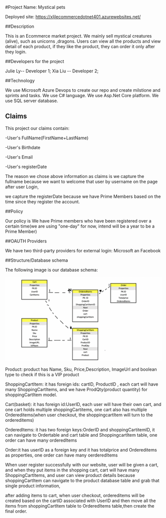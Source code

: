 #Project Name: Mystical pets

Deployed site: https://xljlecommercedotnet401.azurewebsites.net/

##Description

This is an Ecommerce market project. We mainly sell mystical creatures (alive), such as unicorns ,dragons. 
Users can view all the products and view detail of each product, if they like the product, they can order it only after they login.

##Developers for the project

Julie Ly-- Developer 1;
Xia  Liu -- Developer 2;

##Technology 

We use Microsoft Azure Devops to create our repo and create milstione and sprints and tasks.
We use C# language.
We use Asp.Net Core platform.
We use SQL server database.

## Claims

This project our claims contain:

-User's FullName(FirstName+LastName)

-User's Birthdate

-User's Email

-User's registerDate

The reason we chose above information as claims is we capture the fullname because we want to welcome that user by username on the page after user Login,

we capture the registerDate because we have Prime Members based on the time since they register the account.

##Policy

Our policy is We have Prime members who have been registered over a certain time(we are using "one-day" for now, intend will be a year to be a Prime Member)

##OAUTH Providers

We have two third-party providers for external login: Microsoft an Facebook

##Structure/Database schema

The following image is our database schema:

![img](schema.png)

Product:  product has Name, Sku, Price,Description, ImageUrl and boolean type to check if this is a VIP product

ShoppingCartItem: it has foreign ids: cartID, ProductID , each cart will have many ShoppingCartItems, and we have ProdQty(product quantity) for shoppingCartItem model.

Cart(basket): it has foreign id:UserID, each user will have their own cart, and one cart holds multiple shoppingCartitems, one cart also has multiple Ordereditems(when user checkout, the shoppingcartItem will turn to the ordereditems)

OrderedItems: it has two foreign keys:OrderID and shoppingCartitemID, it can navigate to Ordertable and cart table and ShoppingcartItem table, one order can have many orderedItems

Order:it has userID as a foreign key and it has totalprice and Ordereditems as properties, one order can have many oerderedItems

When user register successfully with our website, user will be given a cart, and when they put items in the shopping cart, cart will have many ShoppingCartItems, and user can view product details because shoppingCartItem can navigate to the product database table and grab that single product information,

after adding items to cart, when user checkout, ordereditems will be created  based on the cartID associated with UserID and then move all the items from shoppingCartItem table to OrderedItems table,then create the final order.





<!--
Notes for citing:
Images from Pixabay
Used this for resizing images: https://www.photoresizer.com/

needed to make a change for commit since it doesn't recog changes in user secret

-->




